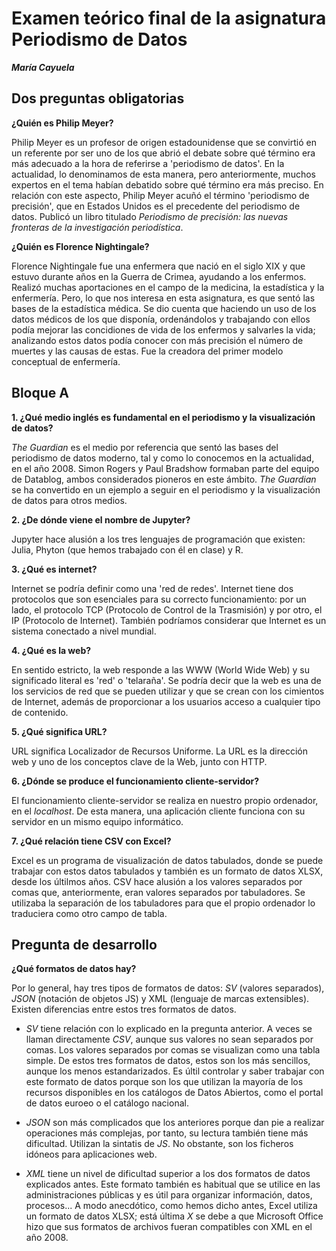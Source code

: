 # Examen teórico final de la asignatura Periodismo de Datos

***María Cayuela***

## Dos preguntas obligatorias 
**¿Quién es Philip Meyer?**

Philip Meyer es un profesor de origen estadounidense que se convirtió en un referente por ser uno de los que abrió el debate sobre qué término era más adecuado a la hora de referirse a 'periodismo de datos'. En la actualidad, lo denominamos de esta manera, pero anteriormente, muchos expertos en el tema habían debatido sobre qué término era más preciso. En relación con este aspecto, Philip Meyer acuñó el término 'periodismo de precisión', que en Estados Unidos es el precedente del periodismo de datos. Publicó un libro titulado *Periodismo de precisión: las nuevas fronteras de la investigación periodística*.
 
**¿Quién es Florence Nightingale?**

Florence Nightingale fue una enfermera que nació en el siglo XIX y que estuvo durante años en la Guerra de Crimea, ayudando a los enfermos. Realizó muchas aportaciones en el campo de la medicina, la estadística y la enfermería. Pero, lo que nos interesa en esta asignatura, es que sentó las bases de la estadística médica. Se dio cuenta que haciendo un uso de los datos médicos de los que disponía, ordenándolos y trabajando con ellos podía mejorar las concidiones de vida de los enfermos y salvarles la vida; analizando estos datos podía conocer con más precisión el número de muertes y las causas de estas. Fue la creadora del primer modelo conceptual de enfermería.

## Bloque A 
**1. ¿Qué medio inglés es fundamental en el periodismo y la visualización de datos?**

*The Guardian* es el medio por referencia que sentó las bases del periodismo de datos moderno, tal y como lo conocemos en la actualidad, en el año 2008. Simon Rogers y Paul Bradshow formaban parte del equipo de Datablog, ambos considerados pioneros en este ámbito. *The Guardian* se ha convertido en un ejemplo a seguir en el periodismo y la visualización de datos para otros medios. 

**2. ¿De dónde viene el nombre de Jupyter?**

Jupyter hace alusión a los tres lenguajes de programación que existen: Julia, Phyton (que hemos trabajado con él en clase) y R. 

**3. ¿Qué es internet?**

Internet se podría definir como una 'red de redes'. Internet tiene dos protocolos que son esenciales para su correcto funcionamiento: por un lado, el protocolo TCP (Protocolo de Control de la Trasmisión) y por otro, el IP (Protocolo de Internet). También podríamos considerar que Internet es un sistema conectado a nivel mundial.

**4. ¿Qué es la web?**
  
En sentido estricto, la web responde a las WWW (World Wide Web) y su significado literal es 'red' o 'telaraña'. Se podría decir que la web es una de los servicios de red que se pueden utilizar y que se crean con los cimientos de Internet, además de proporcionar a los usuarios acceso a cualquier tipo de contenido. 

**5. ¿Qué significa URL?**

URL significa Localizador de Recursos Uniforme. La URL es la dirección web y uno de los conceptos clave de la Web, junto con HTTP. 

**6. ¿Dónde se produce el funcionamiento cliente-servidor?**

El funcionamiento cliente-servidor se realiza en nuestro propio ordenador, en el *localhost*. De esta manera, una aplicación cliente funciona con su servidor en un mismo equipo informático. 

**7. ¿Qué relación tiene CSV con Excel?**

Excel es un programa de visualización de datos tabulados, donde se puede trabajar con estos datos tabulados y también es un formato de datos XLSX, desde los últilmos años. CSV hace alusión a los valores separados por comas que, anteriormente, eran valores separados por tabuladores. Se utilizaba la separación de los tabuladores para que el propio ordenador lo traduciera como otro campo de tabla.  

## Pregunta de desarrollo
 
**¿Qué formatos de datos hay?**

Por lo general, hay tres tipos de formatos de datos: *SV* (valores separados), *JSON* (notación de objetos JS) y XML (lenguaje de marcas extensibles). Existen diferencias entre estos tres formatos de datos.
 
- *SV* tiene relación con lo explicado en la pregunta anterior. A veces se llaman directamente *CSV*, aunque sus valores no sean separados por comas. Los valores separados por comas se visualizan como una tabla simple. De estos tres formatos de datos, estos son los más sencillos, aunque los menos estandarizados. Es últil controlar y saber trabajar con este formato de datos porque son los que utilizan la mayoría de los recursos disponibles en los catálogos de Datos Abiertos, como el portal de datos euroeo o el catálogo nacional.

- *JSON* son más complicados que los anteriores porque dan pie a realizar operaciones más complejas, por tanto, su lectura también tiene más dificultad. Utilizan la sintatis de *JS*. No obstante, son los ficheros idóneos para aplicaciones web. 

- *XML* tiene un nivel de dificultad superior a los dos formatos de datos explicados antes. Este formato también es habitual que se utilice en las administraciones públicas y es útil para organizar información, datos, procesos... A modo anecdótico, como hemos dicho antes, Excel utiliza un formato de datos XLSX; está última *X* se debe a que Microsoft Office hizo que sus formatos de archivos fueran compatibles con XML en el año 2008. 

   
 
